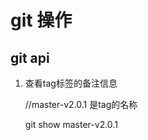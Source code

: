 # git 操作


## git api

1. 查看tag标签的备注信息

    //master-v2.0.1 是tag的名称
    
    git show master-v2.0.1  
